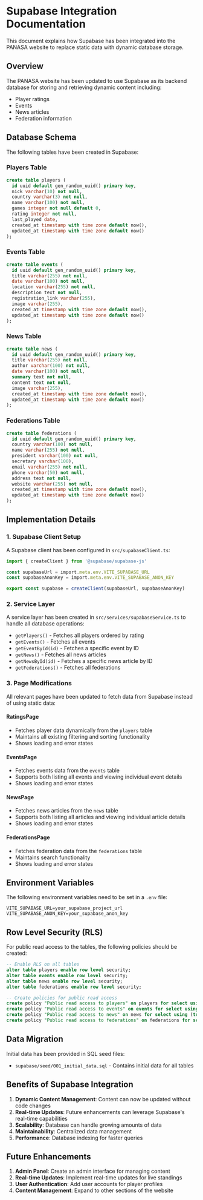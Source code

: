 # Supabase Integration Documentation

This document explains how Supabase has been integrated into the PANASA website to replace static data with dynamic database storage.

## Overview

The PANASA website has been updated to use Supabase as its backend database for storing and retrieving dynamic content including:
- Player ratings
- Events
- News articles
- Federation information

## Database Schema

The following tables have been created in Supabase:

### Players Table
```sql
create table players (
  id uuid default gen_random_uuid() primary key,
  nick varchar(10) not null,
  country varchar(3) not null,
  name varchar(100) not null,
  games integer not null default 0,
  rating integer not null,
  last_played date,
  created_at timestamp with time zone default now(),
  updated_at timestamp with time zone default now()
);
```

### Events Table
```sql
create table events (
  id uuid default gen_random_uuid() primary key,
  title varchar(255) not null,
  date varchar(100) not null,
  location varchar(255) not null,
  description text not null,
  registration_link varchar(255),
  image varchar(255),
  created_at timestamp with time zone default now(),
  updated_at timestamp with time zone default now()
);
```

### News Table
```sql
create table news (
  id uuid default gen_random_uuid() primary key,
  title varchar(255) not null,
  author varchar(100) not null,
  date varchar(100) not null,
  summary text not null,
  content text not null,
  image varchar(255),
  created_at timestamp with time zone default now(),
  updated_at timestamp with time zone default now()
);
```

### Federations Table
```sql
create table federations (
  id uuid default gen_random_uuid() primary key,
  country varchar(100) not null,
  name varchar(255) not null,
  president varchar(100) not null,
  secretary varchar(100),
  email varchar(255) not null,
  phone varchar(50) not null,
  address text not null,
  website varchar(255) not null,
  created_at timestamp with time zone default now(),
  updated_at timestamp with time zone default now()
);
```

## Implementation Details

### 1. Supabase Client Setup

A Supabase client has been configured in `src/supabaseClient.ts`:

```typescript
import { createClient } from '@supabase/supabase-js'

const supabaseUrl = import.meta.env.VITE_SUPABASE_URL
const supabaseAnonKey = import.meta.env.VITE_SUPABASE_ANON_KEY

export const supabase = createClient(supabaseUrl, supabaseAnonKey)
```

### 2. Service Layer

A service layer has been created in `src/services/supabaseService.ts` to handle all database operations:

- `getPlayers()` - Fetches all players ordered by rating
- `getEvents()` - Fetches all events
- `getEventById(id)` - Fetches a specific event by ID
- `getNews()` - Fetches all news articles
- `getNewsById(id)` - Fetches a specific news article by ID
- `getFederations()` - Fetches all federations

### 3. Page Modifications

All relevant pages have been updated to fetch data from Supabase instead of using static data:

#### RatingsPage
- Fetches player data dynamically from the `players` table
- Maintains all existing filtering and sorting functionality
- Shows loading and error states

#### EventsPage
- Fetches events data from the `events` table
- Supports both listing all events and viewing individual event details
- Shows loading and error states

#### NewsPage
- Fetches news articles from the `news` table
- Supports both listing all articles and viewing individual article details
- Shows loading and error states

#### FederationsPage
- Fetches federation data from the `federations` table
- Maintains search functionality
- Shows loading and error states

## Environment Variables

The following environment variables need to be set in a `.env` file:

```env
VITE_SUPABASE_URL=your_supabase_project_url
VITE_SUPABASE_ANON_KEY=your_supabase_anon_key
```

## Row Level Security (RLS)

For public read access to the tables, the following policies should be created:

```sql
-- Enable RLS on all tables
alter table players enable row level security;
alter table events enable row level security;
alter table news enable row level security;
alter table federations enable row level security;

-- Create policies for public read access
create policy "Public read access to players" on players for select using (true);
create policy "Public read access to events" on events for select using (true);
create policy "Public read access to news" on news for select using (true);
create policy "Public read access to federations" on federations for select using (true);
```

## Data Migration

Initial data has been provided in SQL seed files:
- `supabase/seed/001_initial_data.sql` - Contains initial data for all tables

## Benefits of Supabase Integration

1. **Dynamic Content Management**: Content can now be updated without code changes
2. **Real-time Updates**: Future enhancements can leverage Supabase's real-time capabilities
3. **Scalability**: Database can handle growing amounts of data
4. **Maintainability**: Centralized data management
5. **Performance**: Database indexing for faster queries

## Future Enhancements

1. **Admin Panel**: Create an admin interface for managing content
2. **Real-time Updates**: Implement real-time updates for live standings
3. **User Authentication**: Add user accounts for player profiles
4. **Content Management**: Expand to other sections of the website